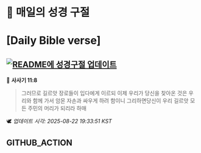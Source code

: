 # 🙏 매일의 성경 구절
# [Daily Bible verse]
## [![README에 성경구절 업데이트](https://github.com/DONGSUKA/first_test/actions/workflows/update-readme-bible.yml/badge.svg)](https://github.com/DONGSUKA/first_test/actions/workflows/update-readme-bible.yml)
<!-- START_BIBLE_VERSE -->
📖 **사사기 11:8**
> 그러므로 길르앗 장로들이 입다에게 이르되 이제 우리가 당신을 찾아온 것은 우리와 함께 가서 암몬 자손과 싸우게 하려 함이니 그리하면당신이 우리 길르앗 모든 주민의 머리가 되리라 하매

🕊️ _업데이트 시각: 2025-08-22 19:33:51 KST_
  <!-- END_BIBLE_VERSE -->
## GITHUB_ACTION
